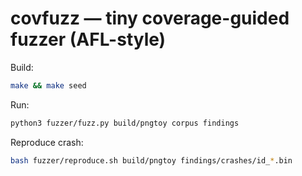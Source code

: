 # covfuzz — tiny coverage-guided fuzzer (AFL-style)

Build:
```bash
make && make seed
```
Run:
```bash
python3 fuzzer/fuzz.py build/pngtoy corpus findings
```
Reproduce crash:
```bash
bash fuzzer/reproduce.sh build/pngtoy findings/crashes/id_*.bin
```
